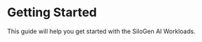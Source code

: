 <!--
Copyright © Advanced Micro Devices, Inc., or its affiliates.

SPDX-License-Identifier: MIT
-->

# Getting Started

This guide will help you get started with the SiloGen AI Workloads.

